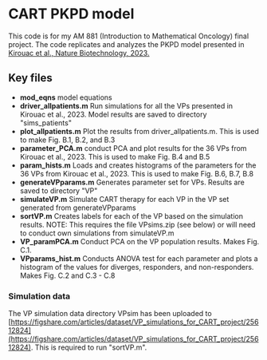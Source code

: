 # CART PKPD model
This code is for my AM 881 (Introduction to Mathematical Oncology) final project. The code replicates and analyzes the PKPD model presented in [Kirouac et al., Nature Biotechnology, 2023.](https://www.nature.com/articles/s41587-023-01687-x) 

## Key files
- **mod_eqns** model equations
- **driver_allpatients.m** Run simulations for all the VPs presented in Kirouac et al., 2023. Model results are saved to directory "sims_patients"
- **plot_allpatients.m** Plot the results from driver_allpatients.m. This is used to make Fig. B.1, B.2, and B.3
- **parameter_PCA.m** conduct PCA and plot results for the 36 VPs from Kirouac et al., 2023. This is used to make Fig. B.4 and B.5
- **param_hists.m** Loads and creates histograms of the parameters for the 36 VPs from Kirouac et al., 2023. This is used to make Fig. B.6, B.7, B.8
- **generateVPparams.m** Generates parameter set for VPs. Results are saved to directory "VP"
- **simulateVP.m** Simulate CART therapy for each VP in the VP set generated from generateVPparams
- **sortVP.m** Creates labels for each of the VP based on the simulation results. NOTE: This requires the file VPsims.zip (see below) or will need to conduct own simulations from simulateVP.m
- **VP_paramPCA.m** Conduct PCA on the VP population results. Makes Fig. C.1.
- **VPparams_hist.m** Conducts ANOVA test for each parameter and plots a histogram of the values for diverges, responders, and non-responders. Makes Fig. C.2 and C.3 - C.8



### Simulation data
The VP simulation data directory VPsim has been uploaded to [https://figshare.com/articles/dataset/VP_simulations_for_CART_project/25612824](https://figshare.com/articles/dataset/VP_simulations_for_CART_project/25612824). This is required to run "sortVP.m".
